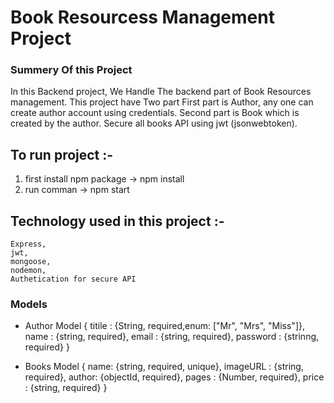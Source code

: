 # Book Resourcess Management Project

### Summery Of this Project
In this Backend project, We Handle The backend part of Book Resources management. 
This project have Two part First part is Author, any one can create author account using credentials. Second part is Book which is created by the author.
Secure all books API using jwt (jsonwebtoken).


## To run project :-
1. first install npm package -> npm install
2. run comman -> npm start

## Technology used in this project :-
    Express, 
    jwt,
    mongoose, 
    nodemon,
    Authetication for secure API

### Models

- Author Model
{
titile : {String, required,enum: ["Mr", "Mrs", "Miss"]},
name : {string, required},
email : {string, required},
password : {strinng, required}
}

- Books Model
{
name: {string, required, unique},
imageURL : {string, required},
author: {objectId, required},
pages : {Number, required},
price : {string, required}
}
